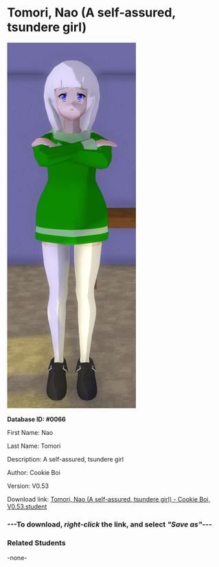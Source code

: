 # Tomori, Nao (A self-assured, tsundere girl)

<img src="../../Files/Images/Tomori, Nao (A self-assured, tsundere girl).png" title="Tomori, Nao (A self-assured, tsundere girl) - Cookie Boi, V0.53">

**Database ID: #0066**

First Name: Nao

Last Name: Tomori

Description: A self-assured, tsundere girl

Author: Cookie Boi

Version: V0.53

Download link: <a href="https://raw.githubusercontent.com/Arbiter1223/Daigaku-Gurashi-Custom-Students/master/Files/Student%20Files/Tomori%2C%20Nao%20(A%20self-assured%2C%20tsundere%20girl)%20-%20Cookie%20Boi%2C%20V0.53.student">Tomori, Nao (A self-assured, tsundere girl) - Cookie Boi, V0.53.student</a>

### ---**To download, _right-click_ the link, and select _"Save as"_**---

### Related Students

-none-
